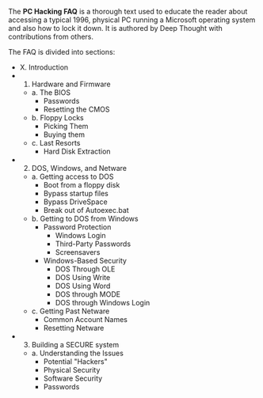 The **PC Hacking FAQ** is a thorough text used to educate the reader about accessing a typical 1996, physical PC running a Microsoft operating system and also how to lock it down. It is authored by Deep Thought with contributions from others. 

The FAQ is divided into sections:

- X. Introduction
- 1. Hardware and Firmware
    - a. The BIOS
        - Passwords
        - Resetting the CMOS
    - b. Floppy Locks
        - Picking Them
        - Buying them
    - c. Last Resorts
        - Hard Disk Extraction
- 2. DOS, Windows, and Netware
    - a. Getting access to DOS
        - Boot from a floppy disk
        - Bypass startup files
        - Bypass DriveSpace
        - Break out of Autoexec.bat
    - b. Getting to DOS from Windows
        - Password Protection
            - Windows Login
            - Third-Party Passwords
            - Screensavers
        - Windows-Based Security
            - DOS Through OLE
            - DOS Using Write 
            - DOS Using Word
            - DOS through MODE
            - DOS through Windows Login
    - c. Getting Past Netware
        - Common Account Names
        - Resetting Netware
- 3. Building a SECURE system
    - a. Understanding the Issues
        - Potential "Hackers"
        - Physical Security
        - Software Security
        - Passwords
